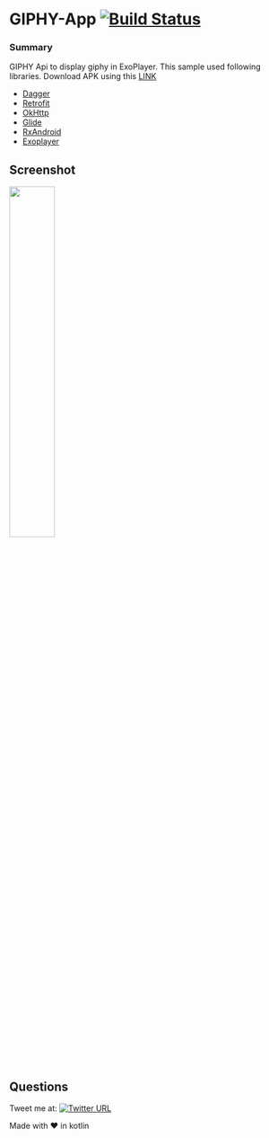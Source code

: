 # GIPHY-App [![Build Status](https://travis-ci.org/krunal3kapadiya/GIPHY-App.svg?branch=master)](https://travis-ci.org/krunal3kapadiya/GIPHY-App)

### Summary

GIPHY Api to display giphy in ExoPlayer. This sample used following libraries. Download APK using this [LINK](https://github.com/krunal3kapadiya/GIPHY-App/releases/download/v1.0/GIPHY.App.apk)

- [Dagger](https://square.github.io/dagger/)
- [Retrofit](https://developer.android.com/topic/libraries/support-library/index.html)
- [OkHttp](http://square.github.io/okhttp/)
- [Glide](https://github.com/bumptech/glide)
- [RxAndroid](https://github.com/ReactiveX/RxAndroid)
- [Exoplayer](https://github.com/google/ExoPlayer)

## Screenshot

<img src="screenshots/screenshot.gif" width="40%" height="40%"/>

## Questions

Tweet me at: 
[![Twitter URL](https://img.shields.io/badge/Twitter-@krunal3kapadiya-blue.svg?style=for-the-badge)](https://twitter.com/krunal3kapadiya)

Made with :heart: in kotlin

